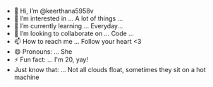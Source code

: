 - 👋 Hi, I’m @keerthana5958v  
- 👀 I’m interested in ... A lot of things ... 
- 🌱 I’m currently learning ... Everyday...   
- 💞️ I’m looking to collaborate on ... Code ...   
- 📫 How to reach me ... Follow your heart <3  
- 😄 Pronouns: ... She  
- ⚡ Fun fact: ... I'm 20, yay!    
- Just know that: ... Not all clouds float, sometimes they sit on a hot machine    
 
<!--- 
keerthana5958v/keerthana5958v is a ✨ special ✨ repository because its `README.md` (this file) appears on your GitHub profile.
You can click the Preview link to take a look at your changes.
--->
